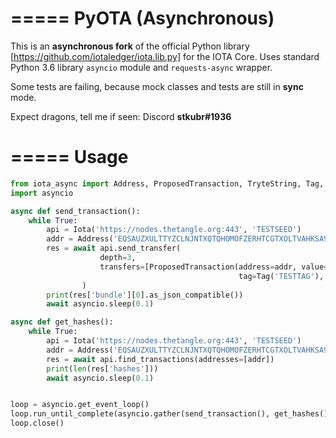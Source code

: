 =====
PyOTA (Asynchronous)
=====
This is an **asynchronous fork** of the official Python library [https://github.com/iotaledger/iota.lib.py] for the IOTA Core.
Uses standard Python 3.6 library `asyncio` module and `requests-async` wrapper.

Some tests are failing, because mock classes and tests are still in **sync** mode.

Expect dragons, tell me if seen: Discord **stkubr#1936**

=====
Usage
=====

```python
from iota_async import Address, ProposedTransaction, TryteString, Tag, Iota
import asyncio

async def send_transaction():
    while True:
        api = Iota('https://nodes.thetangle.org:443', 'TESTSEED')
        addr = Address('EQSAUZXULTTYZCLNJNTXQTQHOMOFZERHTCGTXOLTVAHKSA9OGAZDEKECURBRIXIJWNPFCQIOVFVVXJVD9')
        res = await api.send_transfer(
                    depth=3,
                    transfers=[ProposedTransaction(address=addr, value=0,
                                                   tag=Tag('TESTTAG'), message=TryteString.from_string('test message'))]
                )
        print(res['bundle'][0].as_json_compatible())
        await asyncio.sleep(0.1)

async def get_hashes():
    while True:
        api = Iota('https://nodes.thetangle.org:443', 'TESTSEED')
        addr = Address('EQSAUZXULTTYZCLNJNTXQTQHOMOFZERHTCGTXOLTVAHKSA9OGAZDEKECURBRIXIJWNPFCQIOVFVVXJVD9')
        res = await api.find_transactions(addresses=[addr])
        print(len(res['hashes']))
        await asyncio.sleep(0.1)


loop = asyncio.get_event_loop()
loop.run_until_complete(asyncio.gather(send_transaction(), get_hashes()))
loop.close()
```
